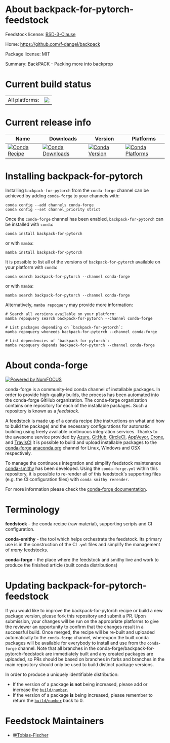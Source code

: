 About backpack-for-pytorch-feedstock
====================================

Feedstock license: [BSD-3-Clause](https://github.com/conda-forge/backpack-for-pytorch-feedstock/blob/main/LICENSE.txt)

Home: https://github.com/f-dangel/backpack

Package license: MIT

Summary: BackPACK - Packing more into backprop

Current build status
====================


<table><tr><td>All platforms:</td>
    <td>
      <a href="https://dev.azure.com/conda-forge/feedstock-builds/_build/latest?definitionId=14407&branchName=main">
        <img src="https://dev.azure.com/conda-forge/feedstock-builds/_apis/build/status/backpack-for-pytorch-feedstock?branchName=main">
      </a>
    </td>
  </tr>
</table>

Current release info
====================

| Name | Downloads | Version | Platforms |
| --- | --- | --- | --- |
| [![Conda Recipe](https://img.shields.io/badge/recipe-backpack--for--pytorch-green.svg)](https://anaconda.org/conda-forge/backpack-for-pytorch) | [![Conda Downloads](https://img.shields.io/conda/dn/conda-forge/backpack-for-pytorch.svg)](https://anaconda.org/conda-forge/backpack-for-pytorch) | [![Conda Version](https://img.shields.io/conda/vn/conda-forge/backpack-for-pytorch.svg)](https://anaconda.org/conda-forge/backpack-for-pytorch) | [![Conda Platforms](https://img.shields.io/conda/pn/conda-forge/backpack-for-pytorch.svg)](https://anaconda.org/conda-forge/backpack-for-pytorch) |

Installing backpack-for-pytorch
===============================

Installing `backpack-for-pytorch` from the `conda-forge` channel can be achieved by adding `conda-forge` to your channels with:

```
conda config --add channels conda-forge
conda config --set channel_priority strict
```

Once the `conda-forge` channel has been enabled, `backpack-for-pytorch` can be installed with `conda`:

```
conda install backpack-for-pytorch
```

or with `mamba`:

```
mamba install backpack-for-pytorch
```

It is possible to list all of the versions of `backpack-for-pytorch` available on your platform with `conda`:

```
conda search backpack-for-pytorch --channel conda-forge
```

or with `mamba`:

```
mamba search backpack-for-pytorch --channel conda-forge
```

Alternatively, `mamba repoquery` may provide more information:

```
# Search all versions available on your platform:
mamba repoquery search backpack-for-pytorch --channel conda-forge

# List packages depending on `backpack-for-pytorch`:
mamba repoquery whoneeds backpack-for-pytorch --channel conda-forge

# List dependencies of `backpack-for-pytorch`:
mamba repoquery depends backpack-for-pytorch --channel conda-forge
```


About conda-forge
=================

[![Powered by
NumFOCUS](https://img.shields.io/badge/powered%20by-NumFOCUS-orange.svg?style=flat&colorA=E1523D&colorB=007D8A)](https://numfocus.org)

conda-forge is a community-led conda channel of installable packages.
In order to provide high-quality builds, the process has been automated into the
conda-forge GitHub organization. The conda-forge organization contains one repository
for each of the installable packages. Such a repository is known as a *feedstock*.

A feedstock is made up of a conda recipe (the instructions on what and how to build
the package) and the necessary configurations for automatic building using freely
available continuous integration services. Thanks to the awesome service provided by
[Azure](https://azure.microsoft.com/en-us/services/devops/), [GitHub](https://github.com/),
[CircleCI](https://circleci.com/), [AppVeyor](https://www.appveyor.com/),
[Drone](https://cloud.drone.io/welcome), and [TravisCI](https://travis-ci.com/)
it is possible to build and upload installable packages to the
[conda-forge](https://anaconda.org/conda-forge) [anaconda.org](https://anaconda.org/)
channel for Linux, Windows and OSX respectively.

To manage the continuous integration and simplify feedstock maintenance
[conda-smithy](https://github.com/conda-forge/conda-smithy) has been developed.
Using the ``conda-forge.yml`` within this repository, it is possible to re-render all of
this feedstock's supporting files (e.g. the CI configuration files) with ``conda smithy rerender``.

For more information please check the [conda-forge documentation](https://conda-forge.org/docs/).

Terminology
===========

**feedstock** - the conda recipe (raw material), supporting scripts and CI configuration.

**conda-smithy** - the tool which helps orchestrate the feedstock.
                   Its primary use is in the construction of the CI ``.yml`` files
                   and simplify the management of *many* feedstocks.

**conda-forge** - the place where the feedstock and smithy live and work to
                  produce the finished article (built conda distributions)


Updating backpack-for-pytorch-feedstock
=======================================

If you would like to improve the backpack-for-pytorch recipe or build a new
package version, please fork this repository and submit a PR. Upon submission,
your changes will be run on the appropriate platforms to give the reviewer an
opportunity to confirm that the changes result in a successful build. Once
merged, the recipe will be re-built and uploaded automatically to the
`conda-forge` channel, whereupon the built conda packages will be available for
everybody to install and use from the `conda-forge` channel.
Note that all branches in the conda-forge/backpack-for-pytorch-feedstock are
immediately built and any created packages are uploaded, so PRs should be based
on branches in forks and branches in the main repository should only be used to
build distinct package versions.

In order to produce a uniquely identifiable distribution:
 * If the version of a package **is not** being increased, please add or increase
   the [``build/number``](https://docs.conda.io/projects/conda-build/en/latest/resources/define-metadata.html#build-number-and-string).
 * If the version of a package **is** being increased, please remember to return
   the [``build/number``](https://docs.conda.io/projects/conda-build/en/latest/resources/define-metadata.html#build-number-and-string)
   back to 0.

Feedstock Maintainers
=====================

* [@Tobias-Fischer](https://github.com/Tobias-Fischer/)

